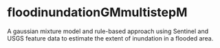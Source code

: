 # floodinundationGMmultistepM
A gaussian mixture model and rule-based approach using Sentinel and USGS feature data to estimate the extent of inundation in a flooded area.
